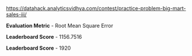 https://datahack.analyticsvidhya.com/contest/practice-problem-big-mart-sales-iii/

**Evaluation Metric** - Root Mean Square Error  

**Leaderboard Score** - 1156.7516  

**Leaderboard Score** - 1920

